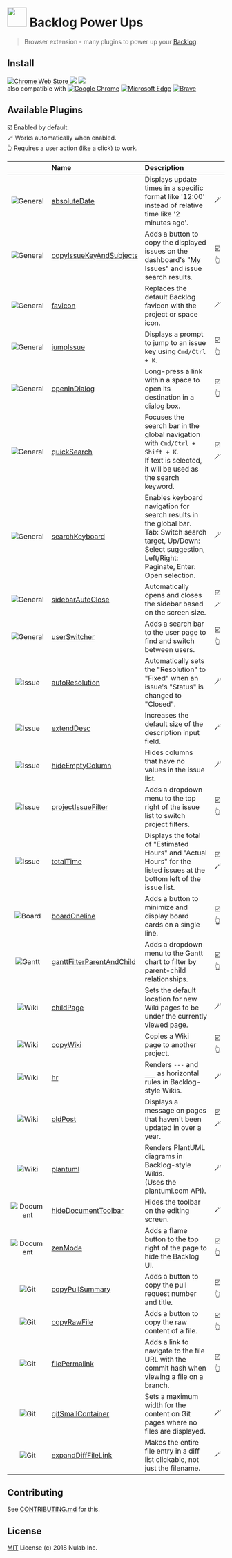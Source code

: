 # <img src="icon128.png" width="45"> Backlog Power Ups

> Browser extension - many plugins to power up your [Backlog](https://backlog.com).

## Install

[![Chrome Web Store][chrome-web-store-versions-src]][chrome-web-store-url]
[![][chrome-web-store-users-src]][chrome-web-store-url]
[![][chrome-web-store-stars-src]][chrome-web-store-url]  
also compatible with
[![Google Chrome][browser-chrome-src]][chrome-web-store-url]
[![Microsoft Edge][browser-edge-src]][chrome-web-store-url]
[![Brave][browser-brave-src]][chrome-web-store-url]

## Available Plugins

☑️ Enabled by default.  
🪄 Works automatically when enabled.  
👆 Requires a user action (like a click) to work.

|                           | Name                                                                    | Description                                                                                                                                                              |       |
|:-------------------------:|:------------------------------------------------------------------------|:-------------------------------------------------------------------------------------------------------------------------------------------------------------------------|:-----:|
|  ![General][general-src]  | [absoluteDate](plugins/absoluteDate.ts)                                 | Displays update times in a specific format like '12:00' instead of relative time like '2 minutes ago'.                                                                   |  🪄   |
|  ![General][general-src]  | [copyIssueKeyAndSubjects](plugins/copyIssueKeyAndSubjects.ts)           | Adds a button to copy the displayed issues on the dashboard's "My Issues" and issue search results.                                                                      | ☑️👆  |
|  ![General][general-src]  | [favicon](plugins/favicon.ts)                                           | Replaces the default Backlog favicon with the project or space icon.                                                                                                     |  🪄   |
|  ![General][general-src]  | [jumpIssue](plugins/jumpIssue.ts)                                       | Displays a prompt to jump to an issue key using `Cmd/Ctrl + K`.                                                                                                          | ☑️👆  |
|  ![General][general-src]  | [openInDialog](plugins/openInDialog/index.ts)                           | Long-press a link within a space to open its destination in a dialog box.                                                                                                | ☑️👆  |
|  ![General][general-src]  | [quickSearch](plugins/quickSearch.ts)                                   | Focuses the search bar in the global navigation with `Cmd/Ctrl + Shift + K`.<br>If text is selected, it will be used as the search keyword.                              | ☑️🪄  |
|  ![General][general-src]  | [searchKeyboard](plugins/searchKeyboard.ts)                             | Enables keyboard navigation for search results in the global bar.<br>Tab: Switch search target, Up/Down: Select suggestion, Left/Right: Paginate, Enter: Open selection. |  🪄   |
|  ![General][general-src]  | [sidebarAutoClose](plugins/sidebarAutoClose.ts)                         | Automatically opens and closes the sidebar based on the screen size.                                                                                                     | ☑️🪄  |
|  ![General][general-src]  | [userSwitcher](plugins/userSwitcher/index.ts)                           | Adds a search bar to the user page to find and switch between users.                                                                                                     | ☑️👆  |
|    ![Issue][issue-src]    | [autoResolution](plugins/autoResolution.ts)                             | Automatically sets the "Resolution" to "Fixed" when an issue's "Status" is changed to "Closed".                                                                          |  🪄   |
|    ![Issue][issue-src]    | [extendDesc](plugins/extendDesc.ts)                                     | Increases the default size of the description input field.                                                                                                               |  🪄   |
|    ![Issue][issue-src]    | [hideEmptyColumn](plugins/hideEmptyColumn/index.ts)                     | Hides columns that have no values in the issue list.                                                                                                                     |  🪄   |
|    ![Issue][issue-src]    | [projectIssueFilter](plugins/projectIssueFilter/index.ts)               | Adds a dropdown menu to the top right of the issue list to switch project filters.                                                                                       | ☑️👆  |
|    ![Issue][issue-src]    | [totalTime](plugins/totalTime/index.ts)                                 | Displays the total of "Estimated Hours" and "Actual Hours" for the listed issues at the bottom left of the issue list.                                                   | ☑️🪄  |
|    ![Board][board-src]    | [boardOneline](plugins/boardOneline/index.ts)                           | Adds a button to minimize and display board cards on a single line.                                                                                                      | ☑️👆  |
|    ![Gantt][gantt-src]    | [ganttFilterParentAndChild](plugins/ganttFilterParentAndChild/index.ts) | Adds a dropdown menu to the Gantt chart to filter by parent-child relationships.                                                                                         | ☑️👆  |
|     ![Wiki][wiki-src]     | [childPage](plugins/childPage.ts)                                       | Sets the default location for new Wiki pages to be under the currently viewed page.                                                                                      |  🪄   |
|     ![Wiki][wiki-src]     | [copyWiki](plugins/copyWiki.ts)                                         | Copies a Wiki page to another project.                                                                                                                                   | ☑️👆  |
|     ![Wiki][wiki-src]     | [hr](plugins/hr/index.ts)                                               | Renders `---` and `___` as horizontal rules in Backlog-style Wikis.                                                                                                      |  🪄   |
|     ![Wiki][wiki-src]     | [oldPost](plugins/oldPost/index.ts)                                     | Displays a message on pages that haven't been updated in over a year.                                                                                                    | ☑️🪄  |
|     ![Wiki][wiki-src]     | [plantuml](plugins/plantuml.ts)                                         | Renders PlantUML diagrams in Backlog-style Wikis.<br>(Uses the plantuml.com API).                                                                                        |  🪄   |
| ![Document][document-src] | [hideDocumentToolbar](plugins/hideDocumentToolbar/index.ts)             | Hides the toolbar on the editing screen.                                                                                                                                 |  🪄   |
| ![Document][document-src] | [zenMode](plugins/zenMode/index.ts)                                     | Adds a flame button to the top right of the page to hide the Backlog UI.                                                                                                 | ☑️👆  |
|      ![Git][git-src]      | [copyPullSummary](plugins/copyPullSummary/index.ts)                     | Adds a button to copy the pull request number and title.                                                                                                                 | ☑️👆  |
|      ![Git][git-src]      | [copyRawFile](plugins/copyRawFile.ts)                                   | Adds a button to copy the raw content of a file.                                                                                                                         | ☑️👆  |
|      ![Git][git-src]      | [filePermalink](plugins/filePermalink.ts)                               | Adds a link to navigate to the file URL with the commit hash when viewing a file on a branch.                                                                            | ☑️👆  |
|      ![Git][git-src]      | [gitSmallContainer](plugins/gitSmallContainer/index.ts)                 | Sets a maximum width for the content on Git pages where no files are displayed.                                                                                          |  🪄   |
|      ![Git][git-src]      | [expandDiffFileLink](plugins/expandDiffFileLink/index.ts)               | Makes the entire file entry in a diff list clickable, not just the filename.                                                                                             |  🪄   |

## Contributing

See [CONTRIBUTING.md](CONTRIBUTING.md) for this.

## License

[MIT](LICENSE) License (c) 2018 Nulab Inc.

<!-- sources and urls -->
[chrome-web-store-url]: https://chromewebstore.google.com/detail/backlog-power-ups/oknjgkbkglfeeobjojelkbhfpjkgcndb
[chrome-web-store-versions-src]: https://img.shields.io/chrome-web-store/v/oknjgkbkglfeeobjojelkbhfpjkgcndb?style=for-the-badge
[chrome-web-store-users-src]: https://img.shields.io/chrome-web-store/users/oknjgkbkglfeeobjojelkbhfpjkgcndb?style=for-the-badge
[chrome-web-store-stars-src]: https://img.shields.io/chrome-web-store/stars/oknjgkbkglfeeobjojelkbhfpjkgcndb?style=for-the-badge
[browser-chrome-src]: https://cdnjs.cloudflare.com/ajax/libs/browser-logos/75.0.1/chrome/chrome_16x16.png
[browser-edge-src]: https://cdnjs.cloudflare.com/ajax/libs/browser-logos/75.0.1/edge/edge_16x16.png
[browser-brave-src]: https://cdnjs.cloudflare.com/ajax/libs/browser-logos/75.0.1/brave/brave_16x16.png
[general-src]: https://img.shields.io/badge/General-007BFF?style=flat-square
[issue-src]: https://img.shields.io/badge/Issue-28A745?style=flat-square
[board-src]: https://img.shields.io/badge/Board-17A2B8?style=flat-square
[gantt-src]: https://img.shields.io/badge/Gantt-9013FE?style=flat-square
[wiki-src]: https://img.shields.io/badge/Wiki-E85D04?style=flat-square
[document-src]: https://img.shields.io/badge/Document-4A4A4A?style=flat-square
[git-src]: https://img.shields.io/badge/Git-D94125?style=flat-square
